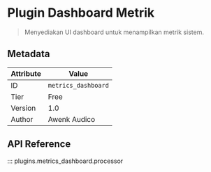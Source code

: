 # Plugin Dashboard Metrik

> Menyediakan UI dashboard untuk menampilkan metrik sistem.

## Metadata

| Attribute | Value |
| --- | --- |
| ID | `metrics_dashboard` |
| Tier | Free |
| Version | 1.0 |
| Author | Awenk Audico |

## API Reference

::: plugins.metrics_dashboard.processor
